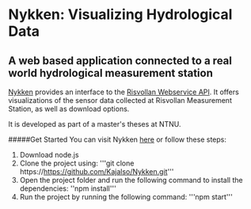 
# Nykken: Visualizing Hydrological Data
## A web based application connected to a real world hydrological measurement station
[Nykken](https://nykken.netlify.app/) provides an interface to the [Risvollan Webservice API](https://ibmrisvol.ibm.ntnu.no/). It offers visualizations of the sensor data collected at Risvollan Measurement Station, as well as download options.

It is developed as part of a master's theses at NTNU.


#####Get Started
You can visit Nykken [here](https://nykken.netlify.app/) or follow these steps:

1. Download node.js
2. Clone the project using: 
'''git clone https://https://github.com/Kajalso/Nykken.git'''
3. Open the project folder and run the following command to install the dependencies:
''npm install'''
4. Run the project by running the following command:
'''npm start'''